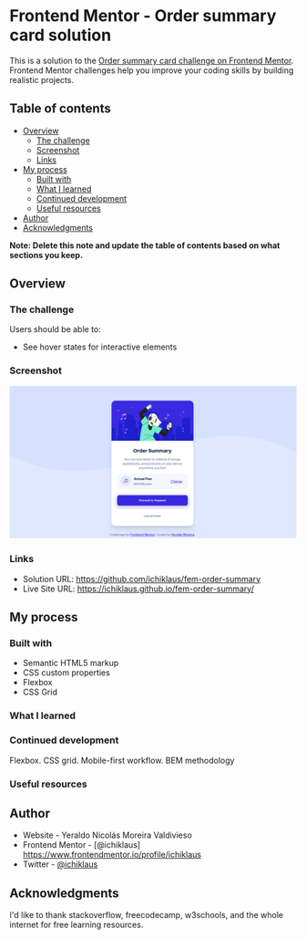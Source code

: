 # Frontend Mentor - Order summary card solution

This is a solution to the [Order summary card challenge on Frontend Mentor](https://www.frontendmentor.io/challenges/order-summary-component-QlPmajDUj). Frontend Mentor challenges help you improve your coding skills by building realistic projects. 

## Table of contents

- [Overview](#overview)
  - [The challenge](#the-challenge)
  - [Screenshot](#screenshot)
  - [Links](#links)
- [My process](#my-process)
  - [Built with](#built-with)
  - [What I learned](#what-i-learned)
  - [Continued development](#continued-development)
  - [Useful resources](#useful-resources)
- [Author](#author)
- [Acknowledgments](#acknowledgments)

**Note: Delete this note and update the table of contents based on what sections you keep.**

## Overview

### The challenge

Users should be able to:

- See hover states for interactive elements

### Screenshot

![](./screenshot.png)


### Links

- Solution URL: https://github.com/ichiklaus/fem-order-summary
- Live Site URL: https://ichiklaus.github.io/fem-order-summary/

## My process

### Built with

- Semantic HTML5 markup
- CSS custom properties
- Flexbox
- CSS Grid


### What I learned


### Continued development

Flexbox.
CSS grid.
Mobile-first workflow.
BEM methodology

### Useful resources



## Author

- Website - Yeraldo Nicolás Moreira Valdivieso
- Frontend Mentor - [@ichiklaus] https://www.frontendmentor.io/profile/ichiklaus
- Twitter - [@ichiklaus](https://www.twitter.com/ichiklaus)


## Acknowledgments

I'd like to thank stackoverflow, freecodecamp, w3schools, and the whole internet for free learning resources.
